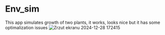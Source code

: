 # Env_sim

This app simulates growth of two plants, it works, looks nice but it has some optimalization issues 
![Zrzut ekranu 2024-12-28 172415](https://github.com/user-attachments/assets/dafba046-d3f5-4256-a57e-89ef7eddd9c8)
